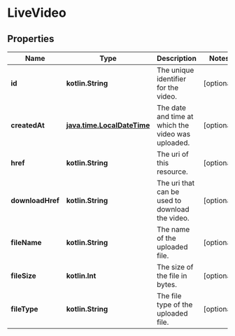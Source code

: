 
# LiveVideo

## Properties
Name | Type | Description | Notes
------------ | ------------- | ------------- | -------------
**id** | **kotlin.String** | The unique identifier for the video. |  [optional]
**createdAt** | [**java.time.LocalDateTime**](java.time.LocalDateTime.md) | The date and time at which the video was uploaded. |  [optional]
**href** | **kotlin.String** | The uri of this resource. |  [optional]
**downloadHref** | **kotlin.String** | The uri that can be used to download the video. |  [optional]
**fileName** | **kotlin.String** | The name of the uploaded file. |  [optional]
**fileSize** | **kotlin.Int** | The size of the file in bytes. |  [optional]
**fileType** | **kotlin.String** | The file type of the uploaded file. |  [optional]




